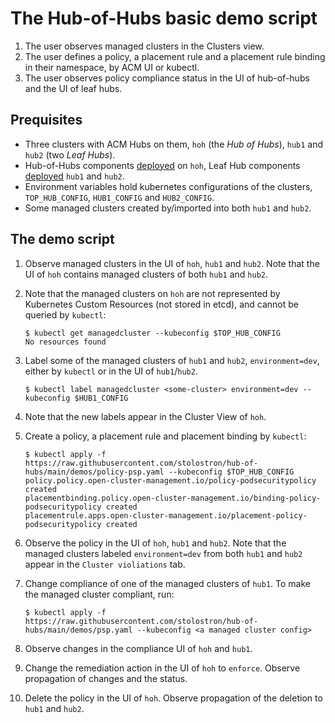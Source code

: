 # The Hub-of-Hubs basic demo script

1. The user observes managed clusters in the Clusters view.
1. The user defines a policy, a placement rule and a placement rule binding in their namespace, by ACM UI or kubectl.
1. The user observes policy compliance status in the UI of hub-of-hubs and the UI of leaf hubs.

## Prequisites

* Three clusters with ACM Hubs on them, `hoh` (the _Hub of Hubs_), `hub1` and `hub2` (two _Leaf Hubs_).
* Hub-of-Hubs components [deployed](https://github.com/stolostron/hub-of-hubs/blob/main/deploy/README.md) on `hoh`, Leaf Hub components [deployed](https://github.com/stolostron/hub-of-hubs/blob/main/deploy/README.md) `hub1` and `hub2`.
* Environment variables hold kubernetes configurations of the clusters,
`TOP_HUB_CONFIG`, `HUB1_CONFIG` and `HUB2_CONFIG`.
* Some managed clusters created by/imported into both `hub1` and `hub2`.


## The demo script

1.  Observe managed clusters in the UI of `hoh`, `hub1` and `hub2`. Note that the UI of `hoh` contains managed clusters of both `hub1` and `hub2`.

1.  Note that the managed clusters on `hoh` are not represented by Kubernetes Custom Resources (not stored in etcd), and cannot be queried by `kubectl`:

    ```
    $ kubectl get managedcluster --kubeconfig $TOP_HUB_CONFIG
    No resources found
    ```
    
1.  Label some of the managed clusters of `hub1` and `hub2`, `environment=dev`, either by `kubectl` or in the UI of `hub1`/`hub2`.

    ```
    $ kubectl label managedcluster <some-cluster> environment=dev --kubeconfig $HUB1_CONFIG
    ```

1.  Note that the new labels appear in the Cluster View of `hoh`.

1.  Create a policy, a placement rule and placement binding by `kubectl`:

    ```
    $ kubectl apply -f https://raw.githubusercontent.com/stolostron/hub-of-hubs/main/demos/policy-psp.yaml --kubeconfig $TOP_HUB_CONFIG
    policy.policy.open-cluster-management.io/policy-podsecuritypolicy created
    placementbinding.policy.open-cluster-management.io/binding-policy-podsecuritypolicy created
    placementrule.apps.open-cluster-management.io/placement-policy-podsecuritypolicy created
    ```

1.  Observe the policy in the UI of `hoh`, `hub1` and `hub2`. Note that the managed clusters labeled `environment=dev` from both `hub1` and 
`hub2` appear in the `Cluster violiations` tab.

1.  Change compliance of one of the managed clusters of `hub1`. To make the managed cluster compliant, run:

    ```
    $ kubectl apply -f https://raw.githubusercontent.com/stolostron/hub-of-hubs/main/demos/psp.yaml --kubeconfig <a managed cluster config>
    ```
    
1.  Observe changes in the compliance UI of `hoh` and `hub1`.

1.  Change the remediation action in the UI of `hoh` to `enforce`. Observe propagation of changes and the status.

1.  Delete the policy in the UI of `hoh`. Observe propagation of the deletion to `hub1` and `hub2`.
